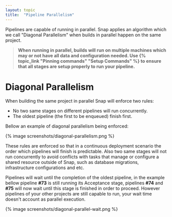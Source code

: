 ```yaml
---
layout: topic
title:  "Pipeline Parallelism"
---
```


Pipelines are capable of running in parallel. Snap applies an algorithm
which we call "Diagonal Parallelism" when builds in parallel happen on the same
project.


> **When running in parallel, builds will run on multiple machines which may or
not have all data and configuration needed. Use {% topic_link "Pinning commands" "Setup Commands" %}
to ensure that all stages are setup properly to run your pipeline.**


# Diagonal Parallelism

When building the same project in parallel Snap will enforce two rules:

* No two same stages on different pipelines will run concurrently.
* The oldest pipeline (the first to be enqueued) finish first.

Bellow an example of diagonal parallelism being enforced:

{% image screenshots/diagonal-parallelism.png %}

These rules are enforced so that in a continuous deployment scenario the order
which pipelines will finish is predictable. Also two same stages will not run
concurrently to avoid conflicts with tasks that manage or configure a shared
resource outside of Snap, such as database migrations, infrastructure
configurations and etc.

Pipelines will wait until the completion of the oldest pipeline, in the example
bellow pipeline **#73** is still running its Acceptance stage, pipelines
**#74** and **#75** will now wait until this stage is finished in order to
proceed. However pipelines of your other projects are still capable to run,
your wait time doesn't account as parallel execution.

{% image screenshots/diagonal-parallel-wait.png %}

